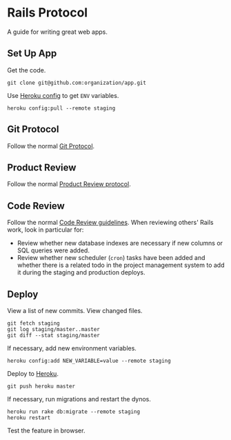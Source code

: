 Rails Protocol
==============

A guide for writing great web apps.

Set Up App
----------

Get the code.

    git clone git@github.com:organization/app.git

Use [Heroku config](https://github.com/ddollar/heroku-config) to get `ENV`
variables.

    heroku config:pull --remote staging

Git Protocol
------------

Follow the normal [Git Protocol](/protocol/git).

Product Review
--------------

Follow the normal [Product Review protocol](/protocol/product-review).

Code Review
-----------

Follow the normal [Code Review guidelines](/code-review). When reviewing others'
Rails work, look in particular for:

* Review whether new database indexes are necessary if new columns or SQL
  queries were added.
* Review whether new scheduler (`cron`) tasks have been added and whether there
  is a related todo in the project management system to add it during the
  staging and production deploys.

Deploy
------

View a list of new commits. View changed files.

    git fetch staging
    git log staging/master..master
    git diff --stat staging/master

If necessary, add new environment variables.

    heroku config:add NEW_VARIABLE=value --remote staging

Deploy to [Heroku](https://devcenter.heroku.com/articles/quickstart).

    git push heroku master

If necessary, run migrations and restart the dynos.

    heroku run rake db:migrate --remote staging
    heroku restart

Test the feature in browser.
